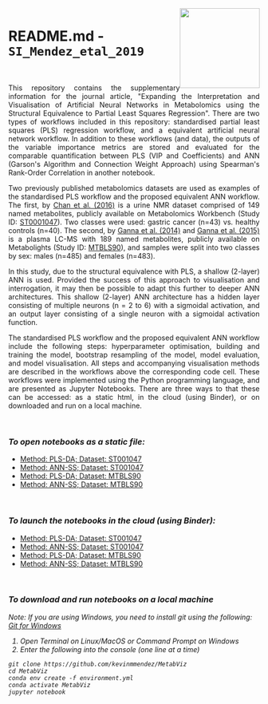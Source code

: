 <img src="cimcb_logo.png" style="width: 160px; float: right;">

# README.md - `SI_Mendez_etal_2019`   

<br/>

<p align="justify">This repository contains the supplementary information for the journal article, "Expanding the Interpretation and Visualisation of Artificial Neural Networks in Metabolomics using the Structural Equivalence to Partial Least Squares Regression". There are two types of workflows included in this repository: standardised partial least squares (PLS) regression workflow, and a equivalent artificial neural network workflow. In addition to these workflows (and data), the outputs of the variable importance metrics are stored and evaluated for the comparable quantification between PLS (VIP and Coefficients) and ANN (Garson's Algorithm and Connection Weight Approach) using Spearman's Rank-Order Correlation in another notebook.</p>

<p align="justify">Two previously published metabolomics datasets are used as examples of the standardised PLS workflow and the proposed equivalent ANN workflow. The first, by <a href="https://www.nature.com/articles/bjc2015414">Chan et al. (2016)</a> is a urine NMR dataset comprised of 149 named metabolites, publicly available on Metabolomics Workbench (Study ID: <a href="http://dx.doi.org/DOI:10.21228/M8B10B">ST0001047</a>). Two classes were used: gastric cancer (n=43) vs. healthy controls (n=40). The second, by <a href="https://doi.org/10.1371/journal.pgen.1004801">Ganna et al. (2014)</a> and <a href="https://doi.org/10.1101/002782">Ganna et al. (2015)</a> is a plasma LC-MS with 189 named metabolites, publicly available on Metabolights (Study ID: <a href="https://www.ebi.ac.uk/metabolights/MTBLS90">MTBLS90</a>), and samples were split into two classes by sex: males (n=485) and females (n=483).</p>

<p align="justify">In this study, due to the structural equivalence with PLS, a shallow (2-layer) ANN is used. Provided the success of this approach to visualisation and interrogation, it may then be possible to adapt this further to deeper ANN architectures. This shallow (2-layer) ANN architecture has a hidden layer consisting of multiple neurons (n = 2 to 6) with a sigmoidal activation, and an output layer consisting of a single neuron with a sigmoidal activation function.</p>

<p align="justify">The standardised PLS workflow and the proposed equivalent ANN workflow include the following steps: hyperparameter optimisation, building and training the model, bootstrap resampling of the model, model evaluation, and model visualisation. All steps and accompanying visualisation methods are described in the workflows above the corresponding code cell. These workflows were implemented using the Python programming language, and are presented as Jupyter Notebooks. There are three ways to that these can be accessed: as a static html, in the cloud (using Binder), or on downloaded and run on a local machine.</p>

<br/>

### *To open notebooks as a static file:* 
-  [Method: PLS-DA; Dataset: ST001047](https://kevinmmendez.github.io/MetabViz/static/PLSDA_ST001047.html)
-  [Method: ANN-SS; Dataset: ST001047](https://kevinmmendez.github.io/MetabViz/static/ANNSigSig_ST001047.html)
-  [Method: PLS-DA; Dataset: MTBLS90](https://kevinmmendez.github.io/MetabViz/static/PLSDA_MTBLS90.html)
-  [Method: ANN-SS; Dataset: MTBLS90](https://kevinmmendez.github.io/MetabViz/static/ANNSigSig_MTBLS90.html)

<br/>

### *To launch the notebooks in the cloud (using Binder):* 
-  [Method: PLS-DA; Dataset: ST001047](https://mybinder.org/v2/gh/kevinmmendez/MetabViz/master?filepath=notebook/static/PLSDA_ST001047.ipynb)
-  [Method: ANN-SS; Dataset: ST001047](https://mybinder.org/v2/gh/kevinmmendez/MetabViz/master?filepath=notebook/static/ANNSigSig_ST001047.ipynb)
-  [Method: PLS-DA; Dataset: MTBLS90](https://mybinder.org/v2/gh/kevinmmendez/MetabViz/master?filepath=notebook/static/PLSDA_MTBLS90.ipynb)
-  [Method: ANN-SS; Dataset: MTBLS90](https://mybinder.org/v2/gh/kevinmmendez/MetabViz/master?filepath=notebook/static/ANNSigSig_MTBLS90.ipynb)

<br/>

### *To download and run notebooks on a local machine*

<i>Note: If you are using Windows, you need to install git using the following:<i/> [Git for Windows](https://gitforwindows.org/)

1. Open Terminal on Linux/MacOS or Command Prompt on Windows
2. Enter the following into the console (one line at a time)

```console
git clone https://github.com/kevinmmendez/MetabViz
cd MetabViz
conda env create -f environment.yml
conda activate MetabViz
jupyter notebook
```

<br/>
